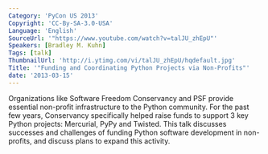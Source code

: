 ```yaml
---
Category: 'PyCon US 2013'
Copyright: 'CC-By-SA-3.0-USA'
Language: 'English'
SourceUrl: '"https://www.youtube.com/watch?v=talJU_zhEpU"'
Speakers: [Bradley M. Kuhn]
Tags: [talk]
ThumbnailUrl: 'http://i.ytimg.com/vi/talJU_zhEpU/hqdefault.jpg'
Title: '"Funding and Coordinating Python Projects via Non-Profits"'
date: '2013-03-15'
---
```

Organizations like Software Freedom Conservancy and PSF provide essential non-profit infrastructure to the Python community.  For the past few years, Conservancy specifically helped raise funds to support 3 key Python projects: Mercurial, PyPy and Twisted. This talk discusses successes and challenges of funding Python software development in non-profits, and discuss plans to expand this activity.